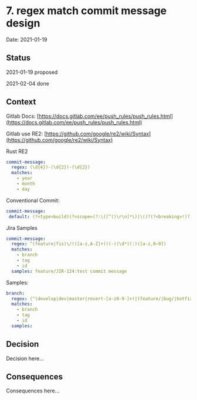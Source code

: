 # 7. regex match commit message design

Date: 2021-01-19

## Status

2021-01-19 proposed

2021-02-04 done

## Context

Gitlab Docs: [https://docs.gitlab.com/ee/push_rules/push_rules.html](https://docs.gitlab.com/ee/push_rules/push_rules.html)

Gitlab use RE2: [https://github.com/google/re2/wiki/Syntax](https://github.com/google/re2/wiki/Syntax)

Rust RE2

```yaml
commit-message:
  regex: (\d{4})-(\d{2})-(\d{2})
  matches:
    - year
    - month
    - day
```

Conventional Commit:

```yaml
commit-message:
 default: (?<type>build)(?<scope>(?:\([^()\r\n]*\)|\()?(?<breaking>!)?)(?<subject>:.*)?
```

Jira Samples

```yaml
commit-message:
  regex: ^(feature|fix)\/(([a-z,A-Z]+))(-)(\d*)(:)([a-z,0–9])
  matches:
    - branch
    - tag
    - id
  samples: feature/JIR-124:test commit message
```

Samples:

```yaml
branch:
  regex: (^(develop|dev|master|revert-[a-z0-9-]+)|(feature/|bug/|hotfix/|release/)[a-z0-9-]+)
  matches:
    - branch
    - tag
    - id
  samples:
```

## Decision

Decision here...

## Consequences

Consequences here...
